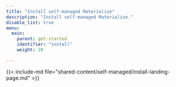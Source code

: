 ```yaml
---
title: "Install self-managed Materialize"
description: "Install self-managed Materialize."
disable_list: true
menu:
  main:
    parent: get-started
    identifier: "install"
    weight: 20

---
```


{{< include-md file="shared-content/self-managed/install-landing-page.md" >}}
